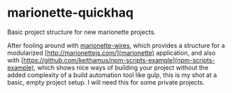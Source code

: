 # marionette-quickhaq
Basic project structure for new marionette projects.

After fooling around with [marionette-wires](https://github.com/thejameskyle/marionette-wires), which provides a structure for
a modularized [http://marionettejs.com/](marionette) application, and also with 
[https://github.com/keithamus/npm-scripts-example](npm-scripts-example), which shows nice ways of building your project
without the added complexity of a build automation tool like gulp, this is my shot at a basic, empty project setup.
I will need this for some private projects.
